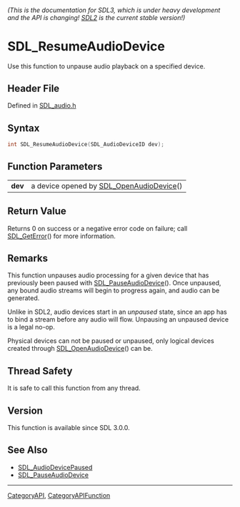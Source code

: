 ###### (This is the documentation for SDL3, which is under heavy development and the API is changing! [SDL2](https://wiki.libsdl.org/SDL2/) is the current stable version!)
# SDL_ResumeAudioDevice

Use this function to unpause audio playback on a specified device.

## Header File

Defined in [SDL_audio.h](https://github.com/libsdl-org/SDL/blob/main/include/SDL3/SDL_audio.h)

## Syntax

```c
int SDL_ResumeAudioDevice(SDL_AudioDeviceID dev);

```

## Function Parameters

|             |                                                                 |
| ----------- | --------------------------------------------------------------- |
| **dev**     | a device opened by [SDL_OpenAudioDevice](SDL_OpenAudioDevice)() |

## Return Value

Returns 0 on success or a negative error code on failure; call
[SDL_GetError](SDL_GetError)() for more information.

## Remarks

This function unpauses audio processing for a given device that has
previously been paused with [SDL_PauseAudioDevice](SDL_PauseAudioDevice)().
Once unpaused, any bound audio streams will begin to progress again, and
audio can be generated.

Unlike in SDL2, audio devices start in an _unpaused_ state, since an app
has to bind a stream before any audio will flow. Unpausing an unpaused
device is a legal no-op.

Physical devices can not be paused or unpaused, only logical devices
created through [SDL_OpenAudioDevice](SDL_OpenAudioDevice)() can be.

## Thread Safety

It is safe to call this function from any thread.

## Version

This function is available since SDL 3.0.0.

## See Also

* [SDL_AudioDevicePaused](SDL_AudioDevicePaused)
* [SDL_PauseAudioDevice](SDL_PauseAudioDevice)

----
[CategoryAPI](CategoryAPI), [CategoryAPIFunction](CategoryAPIFunction)

